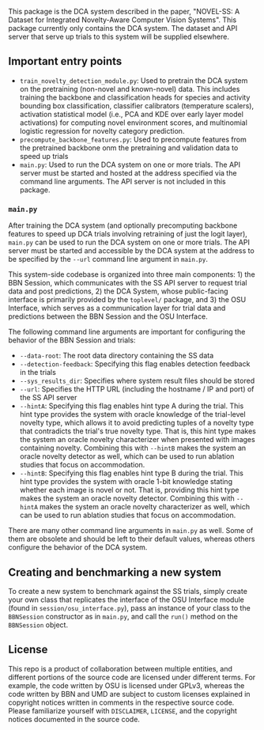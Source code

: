 This package is the DCA system described in the paper, "NOVEL-SS: A Dataset for Integrated Novelty-Aware Computer Vision Systems". This package currently only contains the DCA system. The dataset and API server that serve up trials to this system will be supplied elsewhere.

## Important entry points
- `train_novelty_detection_module.py`: Used to pretrain the DCA system on the pretraining (non-novel and known-novel) data. This includes training the backbone and classification heads for species and activity bounding box classification, classifier calibrators (temperature scalers), activation statistical model (i.e., PCA and KDE over early layer model activations) for computing novel environment scores, and multinomial logistic regression for novelty category prediction.
- `precompute_backbone_features.py`: Used to precompute features from the pretrained backbone onm the pretraining and validation data to speed up trials
- `main.py`: Used to run the DCA system on one or more trials. The API server must be started and hosted at the address specified via the command line arguments. The API server is not included in this package.

### `main.py`
After training the DCA system (and optionally precomputing backbone features to speed up DCA trials involving retraining of just the logit layer), `main.py` can be used to run the DCA system on one or more trials. The API server must be started and accessible by the DCA system at the address to be specified by the `--url` command line argument in `main.py`.

This system-side codebase is organized into three main components: 1) the BBN Session, which communicates with the SS API server to request trial data and post predictions, 2) the DCA System, whose public-facing interface is primarily provided by the `toplevel/` package, and 3) the OSU Interface, which serves as a communication layer for trial data and predictions between the BBN Session and the OSU Interface.

The following command line arguments are important for configuring the behavior of the BBN Session and trials:
- `--data-root`: The root data directory containing the SS data
- `--detection-feedback`: Specifying this flag enables detection feedback in the trials
- `--sys_results_dir`: Specifies where system result files should be stored
- `--url`: Specifies the HTTP URL (including the hostname / IP and port) of the SS API server
- `--hintA`: Specifying this flag enables hint type A during the trial. This hint type provides the system with oracle knowledge of the trial-level novelty type, which allows it to avoid predicting tuples of a novelty type that contradicts the trial's true novelty type. That is, this hint type makes the system an oracle novelty characterizer when presented with images containing novelty. Combining this with `--hintB` makes the system an oracle novelty detector as well, which can be used to run ablation studies that focus on accommodation.
- `--hintB`: Specifying this flag enables hint type B during the trial. This hint type provides the system with oracle 1-bit knowledge stating whether each image is novel or not. That is, providing this hint type makes the system an oracle novelty detector. Combining this with `--hintA` makes the system an oracle novelty characterizer as well, which can be used to run ablation studies that focus on accommodation.

There are many other command line arguments in `main.py` as well. Some of them are obsolete and should be left to their default values, whereas others configure the behavior of the DCA system.

## Creating and benchmarking a new system
To create a new system to benchmark against the SS trials, simply create your own class that replicates the interface of the OSU Interface module (found in `session/osu_interface.py`), pass an instance of your class to the `BBNSession` constructor as in `main.py`, and call the `run()` method on the `BBNSession` object.

## License
This repo is a product of collaboration between multiple entities, and different portions of the source code are licensed under different terms. For example, the code written by OSU is licensed under GPLv3, whereas the code written by BBN and UMD are subject to custom licenses explained in copyright notices written in comments in the respective source code. Please familiarize yourself with `DISCLAIMER`, `LICENSE`, and the copyright notices documented in the source code.
